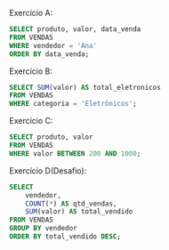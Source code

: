 Exercício A:

```sql
SELECT produto, valor, data_venda
FROM VENDAS
WHERE vendedor = 'Ana'
ORDER BY data_venda;
```



Exercício B:

```sql
SELECT SUM(valor) AS total_eletronicos
FROM VENDAS
WHERE categoria = 'Eletrônicos';
```



Exercício C:

```sql
SELECT produto, valor
FROM VENDAS
WHERE valor BETWEEN 200 AND 1000;
```



Exercício D(Desafio):

```sql
SELECT 
    vendedor,
    COUNT(*) AS qtd_vendas,
    SUM(valor) AS total_vendido
FROM VENDAS
GROUP BY vendedor
ORDER BY total_vendido DESC;

```